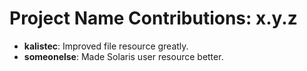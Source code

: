 # Project Name Contributions: x.y.z

* **kalistec**: Improved file resource greatly.
* **someonelse**: Made Solaris user resource better.